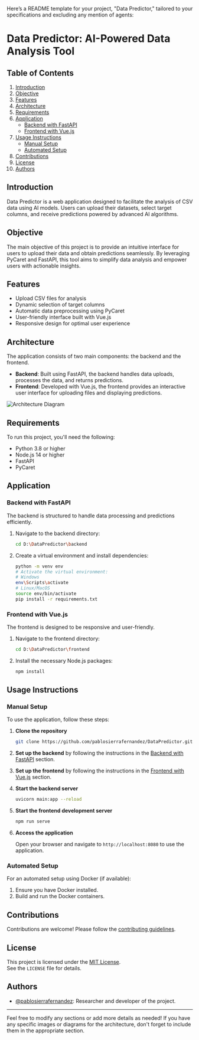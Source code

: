 Here’s a README template for your project, "Data Predictor," tailored to your specifications and excluding any mention of agents:

# **Data Predictor: AI-Powered Data Analysis Tool**

## Table of Contents

1.  [Introduction](#introduction)
2.  [Objective](#objective)
3.  [Features](#features)
4.  [Architecture](#architecture)
5.  [Requirements](#requirements)
6.  [Application](#application)
    *   [Backend with FastAPI](#backend-with-fastapi)
    *   [Frontend with Vue.js](#frontend-with-vuejs)
7.  [Usage Instructions](#usage-instructions)
    *   [Manual Setup](#manual-setup)
    *   [Automated Setup](#automated-setup)
8.  [Contributions](#contributions)
9.  [License](#license)
10.  [Authors](#authors)

## Introduction

Data Predictor is a web application designed to facilitate the analysis of CSV data using AI models. Users can upload their datasets, select target columns, and receive predictions powered by advanced AI algorithms.

## Objective

The main objective of this project is to provide an intuitive interface for users to upload their data and obtain predictions seamlessly. By leveraging PyCaret and FastAPI, this tool aims to simplify data analysis and empower users with actionable insights.

## Features

- Upload CSV files for analysis
- Dynamic selection of target columns
- Automatic data preprocessing using PyCaret
- User-friendly interface built with Vue.js
- Responsive design for optimal user experience

## Architecture

The application consists of two main components: the backend and the frontend. 

- **Backend**: Built using FastAPI, the backend handles data uploads, processes the data, and returns predictions.
- **Frontend**: Developed with Vue.js, the frontend provides an interactive user interface for uploading files and displaying predictions.

![Architecture Diagram](path/to/architecture-image.png) <!-- Update with the correct path to your architecture image -->

## Requirements

To run this project, you'll need the following:

- Python 3.8 or higher
- Node.js 14 or higher
- FastAPI
- PyCaret

## Application

### Backend with FastAPI

The backend is structured to handle data processing and predictions efficiently.

1. Navigate to the backend directory:

    ```bash
    cd D:\DataPredictor\backend
    ```

2. Create a virtual environment and install dependencies:

    ```bash
    python -m venv env
    # Activate the virtual environment:
    # Windows
    env\Scripts\activate
    # Linux/MacOS
    source env/bin/activate
    pip install -r requirements.txt
    ```

### Frontend with Vue.js

The frontend is designed to be responsive and user-friendly.

1. Navigate to the frontend directory:

    ```bash
    cd D:\DataPredictor\frontend
    ```

2. Install the necessary Node.js packages:

    ```bash
    npm install
    ```

## Usage Instructions

### Manual Setup

To use the application, follow these steps:

1. **Clone the repository**

    ```bash
    git clone https://github.com/pablosierrafernandez/DataPredictor.git
    ```

2. **Set up the backend** by following the instructions in the [Backend with FastAPI](#backend-with-fastapi) section.

3. **Set up the frontend** by following the instructions in the [Frontend with Vue.js](#frontend-with-vuejs) section.

4. **Start the backend server**

    ```bash
    uvicorn main:app --reload
    ```

5. **Start the frontend development server**

    ```bash
    npm run serve
    ```

6. **Access the application**

    Open your browser and navigate to `http://localhost:8080` to use the application.

### Automated Setup

For an automated setup using Docker (if available):

1. Ensure you have Docker installed.
2. Build and run the Docker containers.

## Contributions

Contributions are welcome! Please follow the [contributing guidelines](CONTRIBUTING.md).

## License

This project is licensed under the [MIT License](LICENSE).  
See the `LICENSE` file for details.

## Authors

*   [@pablosierrafernandez](https://github.com/pablosierrafernandez): Researcher and developer of the project.

---

Feel free to modify any sections or add more details as needed! If you have any specific images or diagrams for the architecture, don't forget to include them in the appropriate section.
